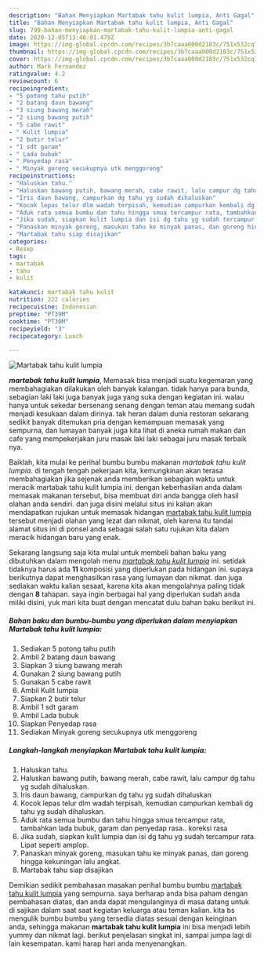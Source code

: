 ```yaml
---
description: "Bahan Menyiapkan Martabak tahu kulit lumpia, Anti Gagal"
title: "Bahan Menyiapkan Martabak tahu kulit lumpia, Anti Gagal"
slug: 799-bahan-menyiapkan-martabak-tahu-kulit-lumpia-anti-gagal
date: 2020-12-05T13:46:01.479Z
image: https://img-global.cpcdn.com/recipes/3b7caaa000d2183c/751x532cq70/martabak-tahu-kulit-lumpia-foto-resep-utama.jpg
thumbnail: https://img-global.cpcdn.com/recipes/3b7caaa000d2183c/751x532cq70/martabak-tahu-kulit-lumpia-foto-resep-utama.jpg
cover: https://img-global.cpcdn.com/recipes/3b7caaa000d2183c/751x532cq70/martabak-tahu-kulit-lumpia-foto-resep-utama.jpg
author: Mark Fernandez
ratingvalue: 4.2
reviewcount: 6
recipeingredient:
- "5 potong tahu putih"
- "2 batang daun bawang"
- "3 siung bawang merah"
- "2 siung bawang putih"
- "5 cabe rawit"
- " Kulit lumpia"
- "2 butir telur"
- "1 sdt garam"
- " Lada bubuk"
- " Penyedap rasa"
- " Minyak goreng secukupnya utk menggoreng"
recipeinstructions:
- "Haluskan tahu."
- "Haluskan bawang putih, bawang merah, cabe rawit, lalu campur dg tahu yg sudah dihaluskan."
- "Iris daun bawang, campurkan dg tahu yg sudah dihaluskan"
- "Kocok lepas telur dlm wadah terpisah, kemudian campurkan kembali dg tahu yg sudah dihaluskan."
- "Aduk rata semua bumbu dan tahu hingga smua tercampur rata, tambahkan lada bubuk, garam dan penyedap rasa.. koreksi rasa"
- "Jika sudah, siapkan kulit lumpia dan isi dg tahu yg sudah tercampur rata. Lipat seperti amplop."
- "Panaskan minyak goreng, masukan tahu ke minyak panas, dan goreng hingga kekuningan lalu angkat."
- "Martabak tahu siap disajikan"
categories:
- Resep
tags:
- martabak
- tahu
- kulit

katakunci: martabak tahu kulit 
nutrition: 222 calories
recipecuisine: Indonesian
preptime: "PT39M"
cooktime: "PT30M"
recipeyield: "3"
recipecategory: Lunch

---
```



![Martabak tahu kulit lumpia](https://img-global.cpcdn.com/recipes/3b7caaa000d2183c/751x532cq70/martabak-tahu-kulit-lumpia-foto-resep-utama.jpg)

<b><i>martabak tahu kulit lumpia</i></b>, Memasak bisa menjadi suatu kegemaran yang membahagiakan dilakukan oleh banyak kalangan. tidak hanya para bunda, sebagian laki laki juga banyak juga yang suka dengan kegiatan ini. walau hanya untuk sekedar bersenang senang dengan teman atau memang sudah menjadi kesukaan dalam dirinya. tak heran dalam dunia restoran sekarang sedikit banyak ditemukan pria dengan kemampuan memasak yang sempurna, dan lumayan banyak juga kita lihat di aneka rumah makan dan cafe yang mempekerjakan juru masak laki laki sebagai juru masak terbaik nya.

Baiklah, kita mulai ke perihal bumbu bumbu makanan <i>martabak tahu kulit lumpia</i>. di tengah tengah pekerjaan kita, kemungkinan akan terasa membahagiakan jika sejenak anda memberikan sebagian waktu untuk meracik martabak tahu kulit lumpia ini. dengan keberhasilan anda dalam memasak makanan tersebut, bisa membuat diri anda bangga oleh hasil olahan anda sendiri. dan juga disini melalui situs ini kalian akan mendapatkan rujukan untuk memasak hidangan <u>martabak tahu kulit lumpia</u> tersebut menjadi olahan yang lezat dan nikmat, oleh karena itu tandai alamat situs ini di ponsel anda sebagai salah satu rujukan kita dalam meracik hidangan baru yang enak.




Sekarang langsung saja kita mulai untuk membeli bahan baku yang dibutuhkan dalam mengolah menu <u><i>martabak tahu kulit lumpia</i></u> ini. setidak tidaknya harus ada <b>11</b> komposisi yang diperlukan pada hidangan ini. supaya berikutnya dapat menghasilkan rasa yang lumayan dan nikmat. dan juga sediakan waktu kalian sesaat, karena kita akan mengolahnya paling tidak dengan <b>8</b> tahapan. saya ingin berbagai hal yang diperlukan sudah anda miliki disini, yuk mari kita buat dengan mencatat dulu bahan baku berikut ini.

<!--inarticleads1-->

##### Bahan baku dan bumbu-bumbu yang diperlukan dalam menyiapkan Martabak tahu kulit lumpia:

1. Sediakan 5 potong tahu putih
1. Ambil 2 batang daun bawang
1. Siapkan 3 siung bawang merah
1. Gunakan 2 siung bawang putih
1. Gunakan 5 cabe rawit
1. Ambil  Kulit lumpia
1. Siapkan 2 butir telur
1. Ambil 1 sdt garam
1. Ambil  Lada bubuk
1. Siapkan  Penyedap rasa
1. Sediakan  Minyak goreng secukupnya utk menggoreng




<!--inarticleads2-->

##### Langkah-langkah menyiapkan Martabak tahu kulit lumpia:

1. Haluskan tahu.
1. Haluskan bawang putih, bawang merah, cabe rawit, lalu campur dg tahu yg sudah dihaluskan.
1. Iris daun bawang, campurkan dg tahu yg sudah dihaluskan
1. Kocok lepas telur dlm wadah terpisah, kemudian campurkan kembali dg tahu yg sudah dihaluskan.
1. Aduk rata semua bumbu dan tahu hingga smua tercampur rata, tambahkan lada bubuk, garam dan penyedap rasa.. koreksi rasa
1. Jika sudah, siapkan kulit lumpia dan isi dg tahu yg sudah tercampur rata. Lipat seperti amplop.
1. Panaskan minyak goreng, masukan tahu ke minyak panas, dan goreng hingga kekuningan lalu angkat.
1. Martabak tahu siap disajikan




Demikian sedikit pembahasan masakan perihal bumbu bumbu <u>martabak tahu kulit lumpia</u> yang sempurna. saya berharap anda bisa paham dengan pembahasan diatas, dan anda dapat mengulanginya di masa datang untuk di sajikan dalam saat saat kegiatan keluarga atau teman kalian. kita bs mengulik bumbu bumbu yang tersedia diatas sesuai dengan keinginan anda, sehingga makanan <b>martabak tahu kulit lumpia</b> ini bisa menjadi lebih yummy dan nikmat lagi. berikut penjelasan singkat ini, sampai jumpa lagi di lain kesempatan. kami harap hari anda menyenangkan.
